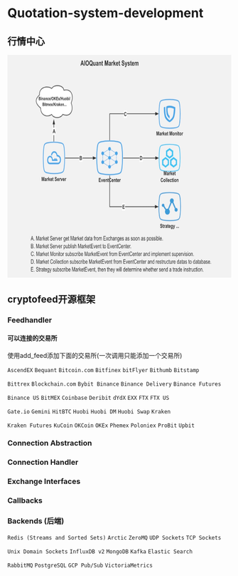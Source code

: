 # Quotation-system-development
## 行情中心
<img src="https://github.com/SelenaMa9812/Quotation_system_development/blob/main/images/%E8%A1%8C%E6%83%85%E4%B8%AD%E5%BF%83.jpg" width="800" height="500" />

## cryptofeed开源框架
### Feedhandler
#### 可以连接的交易所
使用add_feed添加下面的交易所(一次调用只能添加一个交易所)

`AscendEX`   `Bequant`   `Bitcoin.com`   `Bitfinex`    `bitFlyer`   `Bithumb`   `Bitstamp` 

`Bittrex`   `Blockchain.com`    `Bybit Binance`   `Binance Delivery`    `Binance Futures`   

`Binance US`    `BitMEX`    `Coinbase`    `Deribit`   `dYdX`    `EXX`   `FTX`   `FTX US`    

`Gate.io`   `Gemini`    `HitBTC`    `Huobi`   `Huobi DM`    `Huobi Swap`    `Kraken`    

`Kraken Futures`    `KuCoin`    `OKCoin`    `OKEx`    `Phemex`    `Poloniex`    `ProBit`    `Upbit`


### Connection Abstraction
### Connection Handler
### Exchange Interfaces
### Callbacks
### Backends (后端)
`Redis (Streams and Sorted Sets)`   `Arctic`    `ZeroMQ`    `UDP Sockets`   `TCP Sockets`

`Unix Domain Sockets`   `InfluxDB v2`    `MongoDB`    `Kafka`     `Elastic Search`

`RabbitMQ`    `PostgreSQL`    `GCP Pub/Sub`     `VictoriaMetrics`



